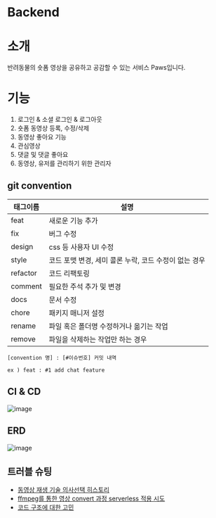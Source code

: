 # Backend
# 소개
반려동물의 숏폼 영상을 공유하고 공감할 수 있는 서비스 Paws입니다.
# 기능
1. 로그인 & 소셜 로그인 & 로그아웃
2. 숏폼 동영상 등록, 수정/삭제
4. 동영상 좋아요 기능
5. 관심영상
6. 댓글 및 댓글 좋아요
7. 동영상, 유저를 관리하기 위한 관리자
## git convention

| 태그이름 | 설명                                                  |
| -------- | ----------------------------------------------------- |
| feat     | 새로운 기능 추가                                      |
| fix      | 버그 수정                                             |
| design   | css 등 사용자 UI 수정                                 |
| style    | 코드 포맷 변경, 세미 콜론 누락, 코드 수정이 없는 경우 |
| refactor | 코드 리팩토링                                         |
| comment  | 필요한 주석 추가 및 변경                              |
| docs     | 문서 수정                                             |
| chore    | 패키지 매니저 설정                                    |
| rename   | 파일 혹은 폴더명 수정하거나 옮기는 작업               |
| remove   | 파일을 삭제하는 작업만 하는 경우                      |

```
[convention 명] : [#이슈번호] 커밋 내역

ex ) feat : #1 add chat feature
```

## CI & CD
![image](https://user-images.githubusercontent.com/25299428/165933244-897084cb-aec9-4ce8-b621-ac4012ebad63.png)

## ERD
![image](https://user-images.githubusercontent.com/25299428/169738922-620ac28a-5f16-4b90-9a08-3e1de554dc80.png)

## 트러블 슈팅
- [동영상 재생 기술 의사선택 히스토리](https://github.com/Numble3/Paws-Backend/wiki/%EB%8F%99%EC%98%81%EC%83%81-%EC%9E%AC%EC%83%9D-%EA%B8%B0%EC%88%A0-%EC%9D%98%EC%82%AC%EC%84%A0%ED%83%9D-%ED%9E%88%EC%8A%A4%ED%86%A0%EB%A6%AC)
- [ffmpeg를 통한 영상 convert 과정 serverless 적용 시도](https://velog.io/@appti/ffmpeg%EB%A5%BC-%ED%86%B5%ED%95%9C-%EC%98%81%EC%83%81-convert-%EA%B3%BC%EC%A0%95-serverless-%EC%A0%81%EC%9A%A9-%EC%8B%9C%EB%8F%84)
- [코드 구조에 대한 고민](https://andrewyun.tistory.com/139)
